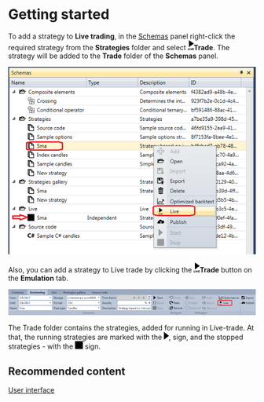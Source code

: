 # Getting started

To add a strategy to **Live trading**, in the [Schemas](Designer_Panel_Schemas.md) panel right\-click the required strategy from the **Strategies** folder and select ![Designer Live trade 00](../images/Designer_Live_trade_00.png)**Trade**. The strategy will be added to the **Trade** folder of the **Schemas** panel.

![Designer Live trade 01](../images/Designer_Live_trade_01.png)

Also, you can add a strategy to Live trade by clicking the ![Designer Live trade 00](../images/Designer_Live_trade_00.png)**Trade** button on the **Emulation** tab.

![Designer Live trade 02](../images/Designer_Live_trade_02.png)

The Trade folder contains the strategies, added for running in Live\-trade. At that, the running strategies are marked with the ![Designer Panel Circuits 02](../images/Designer_Panel_Circuits_02.png), sign, and the stopped strategies \- with the ![Designer Panel Circuits 03](../images/Designer_Panel_Circuits_03.png) sign.

## Recommended content

[User interface](Designer_Live_trade_interface.md)

